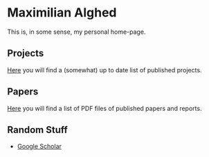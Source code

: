 # Maximilian Alghed

This is, in some sense, my personal home-page.

## Projects
[Here](projects.html) you will find a (somewhat) up to date list
of published projects. 

## Papers
[Here](papers.html) you will find a list of PDF files of published
papers and reports.

## Random Stuff
* [Google Scholar](https://scholar.google.se/citations?user=KGd-EW8AAAAJ&hl=en)
